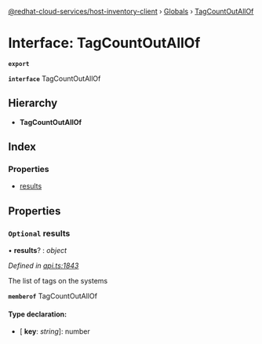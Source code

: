 [@redhat-cloud-services/host-inventory-client](../README.md) › [Globals](../globals.md) › [TagCountOutAllOf](tagcountoutallof.md)

# Interface: TagCountOutAllOf

**`export`** 

**`interface`** TagCountOutAllOf

## Hierarchy

* **TagCountOutAllOf**

## Index

### Properties

* [results](tagcountoutallof.md#optional-results)

## Properties

### `Optional` results

• **results**? : *object*

*Defined in [api.ts:1843](https://github.com/RedHatInsights/javascript-clients/blob/master/packages/host-inventory/api.ts#L1843)*

The list of tags on the systems

**`memberof`** TagCountOutAllOf

#### Type declaration:

* \[ **key**: *string*\]: number
